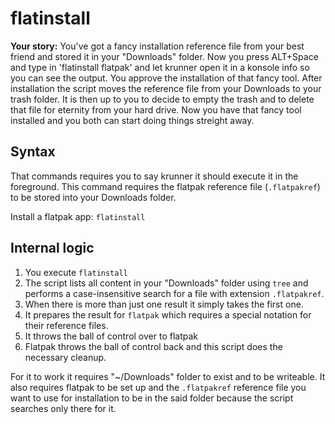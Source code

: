 # flatinstall

**Your story:** You've got a fancy installation reference file from your best friend and stored it in your "Downloads" folder. Now you press ALT+Space and type in 'flatinstall flatpak' and let krunner open it in a konsole info so you can see the output. You approve the installation of that fancy tool. After installation the script moves the reference file from your Downloads to your trash folder. It is then up to you to decide to empty the trash and to delete that file for eternity from your hard drive. Now you have that fancy tool installed and you both can start doing things streight away.

## Syntax

That commands requires you to say krunner it should execute it in the foreground. This command requires the flatpak reference file (`.flatpakref`) to be stored into your Downloads folder.

Install a flatpak app: `flatinstall`

## Internal logic

1. You execute `flatinstall`
2. The script lists all content in your "Downloads" folder using `tree` and performs a case-insensitive search for a file with extension `.flatpakref`.
3. When there is more than just one result it simply takes the first one.
4. It prepares the result for `flatpak` which requires a special notation for their reference files.
5. It throws the ball of control over to flatpak
6. Flatpak throws the ball of control back and this script does the necessary cleanup.

For it to work it requires "~/Downloads" folder to exist and to be writeable. It also requires flatpak to be set up and the `.flatpakref` reference file you want to use for installation to be in the said folder because the script searches only there for it.
